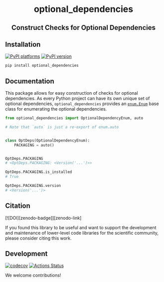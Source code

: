 <h1 align='center'> optional_dependencies </h1>
<h2 align="center">Construct Checks for Optional Dependencies</h2>

## Installation

[![PyPI platforms][pypi-platforms]][pypi-link]
[![PyPI version][pypi-version]][pypi-link]

<!-- [![Conda-Forge][conda-badge]][conda-link] -->

```bash
pip install optional_dependencies
```

## Documentation

This package allows for easy construction of checks for optional dependencies.
As every Python project can have its own unique set of optional dependencies,
`optional_dependencies` provides an
[`enum.Enum`](https://docs.python.org/3/library/enum.html) base class for
enumerating the optional dependencies.

```python
from optional_dependencies import OptionalDependencyEnum, auto

# Note that `auto` is just a re-export of enum.auto


class OptDeps(OptionalDependencyEnum):
    PACKAGING = auto()


OptDeps.PACKAGING
# <OptDeps.PACKAGING: <Version('...')>>

OptDeps.PACKAGING.is_installed
# True

OptDeps.PACKAGING.version
# <Version('...')>
```

## Citation

[![DOI][zenodo-badge]][zenodo-link]

If you found this library to be useful and want to support the development and
maintenance of lower-level code libraries for the scientific community, please
consider citing this work.

## Development

[![codecov][codecov-badge]][codecov-link]
[![Actions Status][actions-badge]][actions-link]

We welcome contributions!

<!-- prettier-ignore-start -->

[actions-badge]:            https://github.com/GalacticDynamics/optional_dependencies/workflows/CI/badge.svg
[actions-link]:             https://github.com/GalacticDynamics/optional_dependencies/actions
[codecov-badge]:            https://codecov.io/gh/GalacticDynamics/optional_deps/graph/badge.svg
[codecov-link]:             https://codecov.io/gh/GalacticDynamics/optional_deps
[pypi-link]:                https://pypi.org/project/optional_dependencies/
[pypi-platforms]:           https://img.shields.io/pypi/pyversions/optional_dependencies
[pypi-version]:             https://img.shields.io/pypi/v/optional_dependencies

<!-- prettier-ignore-end -->
